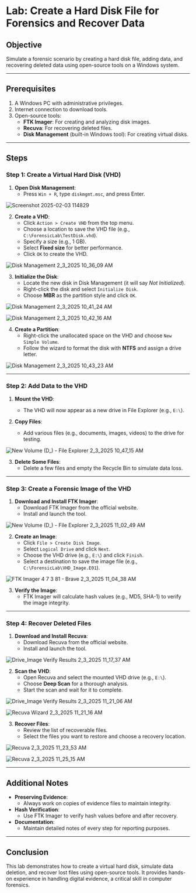 # Lab: Create a Hard Disk File for Forensics and Recover Data

## Objective

Simulate a forensic scenario by creating a hard disk file, adding data, and recovering deleted data using open-source tools on a Windows system.

---

## Prerequisites

1. A Windows PC with administrative privileges.
2. Internet connection to download tools.
3. Open-source tools:
   - **FTK Imager**: For creating and analyzing disk images.
   - **Recuva**: For recovering deleted files.
   - **Disk Management** (built-in Windows tool): For creating virtual disks.

---

## Steps

### Step 1: Create a Virtual Hard Disk (VHD)
1. **Open Disk Management**:
   - Press `Win + R`, type `diskmgmt.msc`, and press Enter.

  
 ![Screenshot 2025-02-03 114829](https://github.com/user-attachments/assets/45f6df87-ab30-4fbd-9175-274bdf470ba3)

   
2. **Create a VHD**:
   - Click `Action > Create VHD` from the top menu.
   - Choose a location to save the VHD file (e.g., `C:\ForensicLab\TestDisk.vhd`).
   - Specify a size (e.g., 1 GB).
   - Select **Fixed size** for better performance.
   - Click `OK` to create the VHD.


![Disk Management 2_3_2025 10_36_09 AM](https://github.com/user-attachments/assets/43acfd01-962f-490c-881e-4fc0a1e51994)


3. **Initialize the Disk**:
   - Locate the new disk in Disk Management (it will say *Not Initialized*).
   - Right-click the disk and select `Initialize Disk`.
   - Choose **MBR** as the partition style and click `OK`.

![Disk Management 2_3_2025 10_41_24 AM](https://github.com/user-attachments/assets/1933f0a1-4ee7-464f-b320-655c0d5f937e)

![Disk Management 2_3_2025 10_42_16 AM](https://github.com/user-attachments/assets/8b8b78b6-d885-4424-b9a2-cce1183d8ec0)


4. **Create a Partition**:
   - Right-click the unallocated space on the VHD and choose `New Simple Volume`.
   - Follow the wizard to format the disk with **NTFS** and assign a drive letter.


![Disk Management 2_3_2025 10_43_23 AM](https://github.com/user-attachments/assets/6c1499c8-c8ce-48b4-a5ed-6090c211bce3)


---

### Step 2: Add Data to the VHD
1. **Mount the VHD**:
   - The VHD will now appear as a new drive in File Explorer (e.g., `E:\`).

2. **Copy Files**:
   - Add various files (e.g., documents, images, videos) to the drive for testing.
   
![New Volume (D_) - File Explorer 2_3_2025 10_47_15 AM](https://github.com/user-attachments/assets/b56dbef4-e84f-41b7-9aa9-38ce212aac10)

3. **Delete Some Files**:
   - Delete a few files and empty the Recycle Bin to simulate data loss.

---

### Step 3: Create a Forensic Image of the VHD
1. **Download and Install FTK Imager**:
   - Download FTK Imager from the official website.
   - Install and launch the tool.

![New Volume (D_) - File Explorer 2_3_2025 11_02_49 AM](https://github.com/user-attachments/assets/32c0de75-c0c8-494b-b5a8-3c7e808c6164)


2. **Create an Image**:
   - Click `File > Create Disk Image`.
   - Select `Logical Drive` and click `Next`.
   - Choose the VHD drive (e.g., `E:\`) and click `Finish`.
   - Select a destination to save the image file (e.g., `C:\ForensicLab\VHD_Image.E01`).

![FTK Imager 4 7 3 81 - Brave 2_3_2025 11_04_38 AM](https://github.com/user-attachments/assets/801dbb0d-29f8-48f2-a7de-125901eafe46)

3. **Verify the Image**:
   - FTK Imager will calculate hash values (e.g., MD5, SHA-1) to verify the image integrity.

---

### Step 4: Recover Deleted Files
1. **Download and Install Recuva**:
   - Download Recuva from the official website.
   - Install and launch the tool.

![Drive_Image Verify Results 2_3_2025 11_17_37 AM](https://github.com/user-attachments/assets/e7ee4b48-90cd-4c1a-8442-5532d0b12d7d)


2. **Scan the VHD**:
   - Open Recuva and select the mounted VHD drive (e.g., `E:\`).
   - Choose **Deep Scan** for a thorough analysis.
   - Start the scan and wait for it to complete.

![Drive_Image Verify Results 2_3_2025 11_21_06 AM](https://github.com/user-attachments/assets/56065880-f078-4deb-bdd8-819a38178bee)

![Recuva Wizard 2_3_2025 11_21_16 AM](https://github.com/user-attachments/assets/342ff97c-ff16-4b32-b205-de126acd9d75)


3. **Recover Files**:
   - Review the list of recoverable files.
   - Select the files you want to restore and choose a recovery location.

![Recuva 2_3_2025 11_23_53 AM](https://github.com/user-attachments/assets/dcd4e748-2613-4dc9-82ef-5b1cde84106b)


![Recuva 2_3_2025 11_25_15 AM](https://github.com/user-attachments/assets/8856d345-629a-4ed6-ae61-0891a54067fd)


---

## Additional Notes

- **Preserving Evidence**:
  - Always work on copies of evidence files to maintain integrity.
- **Hash Verification**:
  - Use FTK Imager to verify hash values before and after recovery.
- **Documentation**:
  - Maintain detailed notes of every step for reporting purposes.

---

## Conclusion

This lab demonstrates how to create a virtual hard disk, simulate data deletion, and recover lost files using open-source tools. It provides hands-on experience in handling digital evidence, a critical skill in computer forensics.

